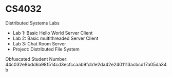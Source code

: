 # CS4032

Distributed Systems Labs

+ Lab 1: Basic Hello World Server Client
+ Lab 2: Basic multithreaded Server Client
+ Lab 3: Chat Room Server
+ Project: Distributed File System

Obfuscated Student Number: 44c032e8bdd6a98f514cd3ecfccaab9fcb1e2da42e2401113acbcd17a05da34b

